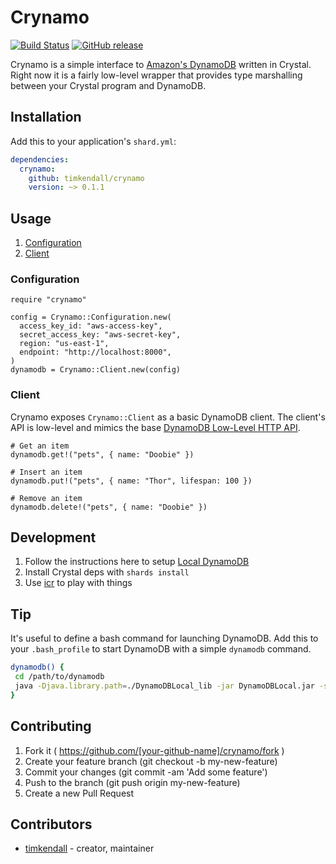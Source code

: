 # Crynamo

[![Build Status](https://travis-ci.org/timkendall/crynamo.svg?branch=master)](https://travis-ci.org/timkendall/crynamo)
[![GitHub release](https://img.shields.io/github/release/timkendall/crynamo.svg)](https://github.com/timkendall/crynamo/releases)


Crynamo is a simple interface to [Amazon's DynamoDB](https://aws.amazon.com/dynamodb/) written in Crystal. Right now it is a fairly low-level wrapper that provides type marshalling between your Crystal program and DynamoDB.

## Installation

Add this to your application's `shard.yml`:

```yaml
dependencies:
  crynamo:
    github: timkendall/crynamo
    version: ~> 0.1.1
```

## Usage

1. [Configuration](#Configuration)
1. [Client](#Client)

### Configuration

```crystal
require "crynamo"

config = Crynamo::Configuration.new(
  access_key_id: "aws-access-key",
  secret_access_key: "aws-secret-key",
  region: "us-east-1",
  endpoint: "http://localhost:8000",
)
dynamodb = Crynamo::Client.new(config)

```

### Client

Crynamo exposes `Crynamo::Client` as a basic DynamoDB client. The client's API is low-level and mimics the base [DynamoDB Low-Level HTTP API](http://docs.aws.amazon.com/amazondynamodb/latest/developerguide/Programming.LowLevelAPI.html).

```crystal
# Get an item
dynamodb.get!("pets", { name: "Doobie" })

# Insert an item
dynamodb.put!("pets", { name: "Thor", lifespan: 100 })

# Remove an item
dynamodb.delete!("pets", { name: "Doobie" })
```

## Development

1. Follow the instructions here to setup [Local DynamoDB](http://docs.aws.amazon.com/amazondynamodb/latest/developerguide/DynamoDBLocal.html)
1. Install Crystal deps with `shards install`
1. Use [icr](https://github.com/crystal-community/icr) to play with things

## Tip

It's useful to define a bash command for launching DynamoDB. Add this to your `.bash_profile` to start DynamoDB with a simple `dynamodb` command.

```bash
dynamodb() {
 cd /path/to/dynamodb
 java -Djava.library.path=./DynamoDBLocal_lib -jar DynamoDBLocal.jar -sharedDb
}
```

## Contributing

1. Fork it ( https://github.com/[your-github-name]/crynamo/fork )
2. Create your feature branch (git checkout -b my-new-feature)
3. Commit your changes (git commit -am 'Add some feature')
4. Push to the branch (git push origin my-new-feature)
5. Create a new Pull Request

## Contributors

- [timkendall](https://github.com/timkendall)  - creator, maintainer
